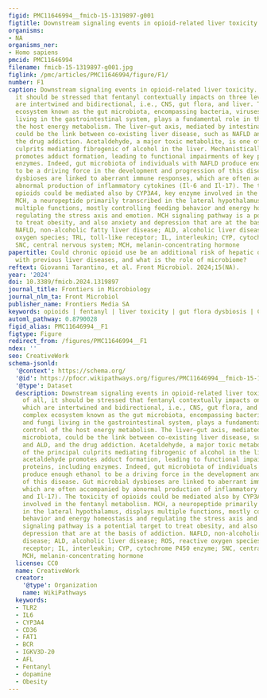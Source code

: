 ```yaml
---
figid: PMC11646994__fmicb-15-1319897-g001
figtitle: Downstream signaling events in opioid-related liver toxicity
organisms:
- NA
organisms_ner:
- Homo sapiens
pmcid: PMC11646994
filename: fmicb-15-1319897-g001.jpg
figlink: /pmc/articles/PMC11646994/figure/F1/
number: F1
caption: Downstream signaling events in opioid-related liver toxicity. First of all,
  it should be stressed that fentanyl contextually impacts on three levels, which
  are intertwined and bidirectional, i.e., CNS, gut flora, and liver. The complex
  ecosystem known as the gut microbiota, encompassing bacteria, viruses, and fungi
  living in the gastrointestinal system, plays a fundamental role in the control of
  the host energy metabolism. The liver–gut axis, mediated by intestinal microbiota,
  could be the link between co-existing liver disease, such as NAFLD and ALD, and
  the drug addiction. Acetaldehyde, a major toxic metabolite, is one of the principal
  culprits mediating fibrogenic of alcohol in the liver. Mechanistically, acetaldehyde
  promotes adduct formation, leading to functional impairments of key proteins, including
  enzymes. Indeed, gut microbiota of individuals with NAFLD produce enough ethanol
  to be a driving force in the development and progression of this disease. Gut microbial
  dysbioses are linked to aberrant immune responses, which are often accompanied by
  abnormal production of inflammatory cytokines (Il-6 and Il-17). The toxicity of
  opioids could be mediated also by CYP3A4, key enzyme involved in the fentanyl metabolism.
  MCH, a neuropeptide primarily transcribed in the lateral hypothalamus, displays
  multiple functions, mostly controlling feeding behavior and energy homeostasis and
  regulating the stress axis and emotion. MCH signaling pathway is a potential target
  to treat obesity, and also anxiety and depression that are at the basis of addiction.
  NAFLD, non-alcoholic fatty liver disease; ALD, alcoholic liver disease; ROS, reactive
  oxygen species; TRL, toll-like receptor; IL, interleukin; CYP, cytochrome P450 enzyme;
  SNC, central nervous system; MCH, melanin-concentrating hormone
papertitle: Could chronic opioid use be an additional risk of hepatic damage in patients
  with previous liver diseases, and what is the role of microbiome?
reftext: Giovanni Tarantino, et al. Front Microbiol. 2024;15(NA).
year: '2024'
doi: 10.3389/fmicb.2024.1319897
journal_title: Frontiers in Microbiology
journal_nlm_ta: Front Microbiol
publisher_name: Frontiers Media SA
keywords: opioids | fentanyl | liver toxicity | gut flora dysbiosis | CYP 3A4 | interleukins
automl_pathway: 0.8790028
figid_alias: PMC11646994__F1
figtype: Figure
redirect_from: /figures/PMC11646994__F1
ndex: ''
seo: CreativeWork
schema-jsonld:
  '@context': https://schema.org/
  '@id': https://pfocr.wikipathways.org/figures/PMC11646994__fmicb-15-1319897-g001.html
  '@type': Dataset
  description: Downstream signaling events in opioid-related liver toxicity. First
    of all, it should be stressed that fentanyl contextually impacts on three levels,
    which are intertwined and bidirectional, i.e., CNS, gut flora, and liver. The
    complex ecosystem known as the gut microbiota, encompassing bacteria, viruses,
    and fungi living in the gastrointestinal system, plays a fundamental role in the
    control of the host energy metabolism. The liver–gut axis, mediated by intestinal
    microbiota, could be the link between co-existing liver disease, such as NAFLD
    and ALD, and the drug addiction. Acetaldehyde, a major toxic metabolite, is one
    of the principal culprits mediating fibrogenic of alcohol in the liver. Mechanistically,
    acetaldehyde promotes adduct formation, leading to functional impairments of key
    proteins, including enzymes. Indeed, gut microbiota of individuals with NAFLD
    produce enough ethanol to be a driving force in the development and progression
    of this disease. Gut microbial dysbioses are linked to aberrant immune responses,
    which are often accompanied by abnormal production of inflammatory cytokines (Il-6
    and Il-17). The toxicity of opioids could be mediated also by CYP3A4, key enzyme
    involved in the fentanyl metabolism. MCH, a neuropeptide primarily transcribed
    in the lateral hypothalamus, displays multiple functions, mostly controlling feeding
    behavior and energy homeostasis and regulating the stress axis and emotion. MCH
    signaling pathway is a potential target to treat obesity, and also anxiety and
    depression that are at the basis of addiction. NAFLD, non-alcoholic fatty liver
    disease; ALD, alcoholic liver disease; ROS, reactive oxygen species; TRL, toll-like
    receptor; IL, interleukin; CYP, cytochrome P450 enzyme; SNC, central nervous system;
    MCH, melanin-concentrating hormone
  license: CC0
  name: CreativeWork
  creator:
    '@type': Organization
    name: WikiPathways
  keywords:
  - TLR2
  - IL6
  - CYP3A4
  - CD36
  - FAT1
  - BCR
  - IGKV3D-20
  - AFL
  - Fentanyl
  - dopamine
  - Obesity
---
```

